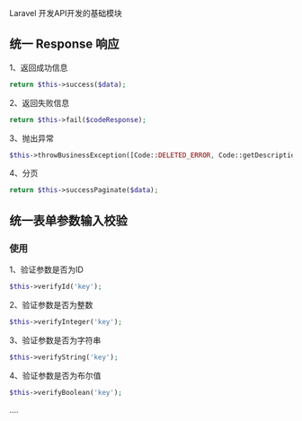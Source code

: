 Laravel 开发API开发的基础模块

## 统一 Response 响应

1、返回成功信息
```php
return $this->success($data);
```
2、返回失败信息
```php
return $this->fail($codeResponse);
```
3、抛出异常
```php
$this->throwBusinessException([Code::DELETED_ERROR, Code::getDescription(Code::DELETED_ERROR)]);
```
4、分页
```php
return $this->successPaginate($data);
```
## 统一表单参数输入校验

### 使用
1、验证参数是否为ID
```php
$this->verifyId('key');
```
2、验证参数是否为整数
```php
$this->verifyInteger('key');
```
3、验证参数是否为字符串
```php
$this->verifyString('key');
```
4、验证参数是否为布尔值
```php
$this->verifyBoolean('key');
```
....
